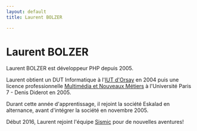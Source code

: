 ```yaml
---
layout: default
title: Laurent BOLZER

---
```

# Laurent BOLZER

Laurent BOLZER est développeur PHP depuis 2005. 

Laurent obtient un DUT Informatique à l'[IUT d'Orsay](http://www.iut-orsay.u-psud.fr/fr/formations/dut/info_dut_fi.html) en 2004 puis une 
 licence professionnelle [Multimédia et Nouveaux Métiers](http://www.univ-paris-diderot.fr/telecharge/licmnm.pdf) à l'Université Paris 7 - Denis Diderot en 2005.

Durant cette année d'apprentissage, il rejoint la société Eskalad en alternance, avant d'intégrer la société en novembre 2005. 

Début 2016, Laurent rejoint l'équipe [Sismic](https://sismicfr.github.io) pour de nouvelles aventures! 



